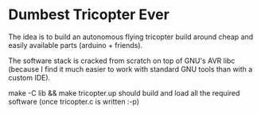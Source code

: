 Dumbest Tricopter Ever
======================

The idea is to build an autonomous flying tricopter build around
cheap and easily available parts (arduino + friends).

The software stack is cracked from scratch on top of GNU's AVR libc
(because I find it much easier to work with standard GNU tools than
with a custom IDE).

make -C lib && make tricopter.up should build and load all the required
software (once tricopter.c is written :-p)

